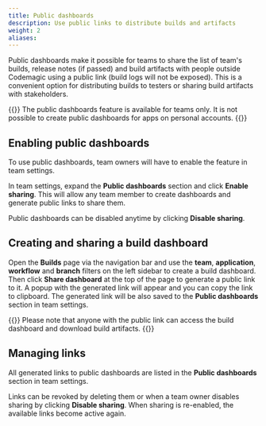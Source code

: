 ```yaml
---
title: Public dashboards
description: Use public links to distribute builds and artifacts
weight: 2
aliases:
---
```


Public dashboards make it possible for teams to share the list of team's builds, release notes (if passed) and build artifacts with people outside Codemagic using a public link (build logs will not be exposed). This is a convenient option for distributing builds to testers or sharing build artifacts with stakeholders. 

{{<notebox>}}
The public dashboards feature is available for teams only. It is not possible to create public dashboards for apps on personal accounts.
{{</notebox>}}

## Enabling public dashboards

To use public dashboards, team owners will have to enable the feature in team settings. 

In team settings, expand the **Public dashboards** section and click **Enable sharing**. This will allow any team member to create dashboards and generate public links to share them.

Public dashboards can be disabled anytime by clicking **Disable sharing**.

## Creating and sharing a build dashboard

Open the **Builds** page via the navigation bar and use the **team**, **application**, **workflow** and **branch** filters on the left sidebar to create a build dashboard. Then click **Share dashboard** at the top of the page to generate a public link to it. A popup with the generated link will appear and you can copy the link to clipboard. The generated link will be also saved to the **Public dashboards** section in team settings.

{{<notebox>}}
Please note that anyone with the public link can access the build dashboard and download build artifacts.
{{</notebox>}}

## Managing links

All generated links to public dashboards are listed in the **Public dashboards** section in team settings. 

Links can be revoked by deleting them or when a team owner disables sharing by clicking **Disable sharing**. When sharing is re-enabled, the available links become active again.
